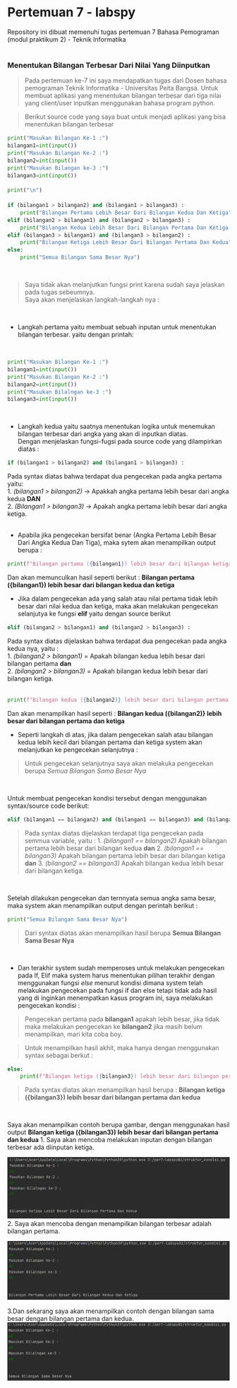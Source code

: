 # Pertemuan 7 - labspy
Repository ini dibuat memenuhi tugas pertemuan 7 Bahasa Pemograman (modul praktikum 2) - Teknik Informatika <br><br>

### Menentukan Bilangan Terbesar Dari Nilai Yang Diinputkan 
 > Pada pertemuan ke-7 ini saya mendapatkan tugas dari Dosen bahasa pemograman Teknik Informatika - Universitas Peita Bangsa. Untuk membuat aplikasi yang menentukan bilangan terbesar dari tiga nilai yang client/user inputkan menggunakan bahasa program python.








> Berikut source code yang saya buat untuk menjadi aplikasi yang bisa menentukan bilangan terbesar
```` python
print("Masukan Bilangan Ke-1 :")
bilangan1=int(input())
print("Masukan Bilangan Ke-2 :")
bilangan2=int(input())
print("Masukan Bilangan ke-3 :")
bilangan3=int(input())

print("\n")

if (bilangan1 > bilangan2) and (bilangan1 > bilangan3) :
    print("Bilangan Pertama Lebih Besar Dari Bilangan Kedua Dan Ketiga")
elif (bilangan2 > bilangan1) and (bilangan2 > bilangan3) :
    print("Bilangan Kedua Lebih Besar Dari Bilangan Pertama Dan Ketiga ")
elif (bilangan3 > bilangan1) and (bilangan3 > bilangan2) :
    print("Bilangan Ketiga Lebih Besar Dari Bilangan Pertama Dan Kedua")
else:
    print("Semua Bilangan Sama Besar Nya")
````
<br>

> Saya tidak akan melanjutkan fungsi print karena sudah saya jelaskan pada tugas sebeumnya.<br>
Saya akan menjelaskan langkah-langkah nya : 
<br>

* Langkah pertama yaitu membuat sebuah inputan untuk menentukan bilangan terbesar. yaitu dengan printah: 

<br>

```` python
print("Masukan Bilangan Ke-1 :")
bilangan1=int(input())
print("Masukan Bilangan Ke-2 :")
bilangan2=int(input())
print("Masukan Bilalngan ke-3 :")
bilangan3=int(input())
````
<br>

* Langkah kedua yaitu saatnya menentukan logika untuk menemukan bilangan terbesar dari angka yang akan di inputkan diatas. <br>
Dengan menjelaskan fungsi-fugsi pada source code yang dilampirkan diatas : <br>


```` python 
if (bilangan1 > bilangan2) and (bilangan1 > bilangan3) :
````
 Pada syntax diatas bahwa terdapat dua pengecekan pada angka pertama yaitu: <br>
    1. *(bilangan1 > bilangan2)* -> Apakkah angka pertama lebih besar dari angka kedua **DAN** <br>
    2. *(Bilangan1 > bilangan3)* -> Apakah angka pertama lebih besar dari angka ketiga. <br>
<br>

* Apabila jika pengecekan bersifat benar (Angka Pertama Lebih Besar Dari Angka Kedua Dan Tiga), maka sytem akan menampilkan output berupa : <br>

```` python
print(f"Bilangan pertama ({bilangan1}) lebih besar dari bilangan ketiga")
````

Dan akan memunculkan hasil seperti berikut : **Bilangan pertama ({bilangan1}) lebih besar dari bilangan kedua dan ketiga** <br>

* Jika dalam pengecekan ada yang salah atau nilai pertama tidak lebih besar dari nilai kedua dan ketiga, maka akan melakukan pengecekan selanjutya ke fungsi **elif** yaitu dengan source berikut 

```` python
elif (bilangan2 > bilangan1) and (bilangan2 > bilangan3) :
````

 Pada  syntax diatas dijelaskan bahwa terdapat dua pengecekan pada angka kedua nya, yaitu : <br>
    1. *(bilangan2 > bilangan1)* = Apakah bilangan kedua lebih besar dari bilangan pertama **dan** <br>
    2. *(bilangan2 > bilangan3)* = Apakah bilangan kedua lebih besar dari bilangan ketiga. <br>
<br>

```` python
print(f"Bilangan kedua ({bilangan2)} lebih besar dari bilangan pertama dan ketiga")
````

Dan akan menampilkan hasil seperti : **Bilangan kedua ({bilangan2)} lebih besar dari bilangan pertama dan ketiga** 
<br>

* Seperti langkah di atas, jika dalam pengecekan salah atau bilangan kedua lebih kecil dari bilangan pertama dan ketiga system akan melanjutkan ke pengecekan selanjutnya : 

> Untuk pengecekan selanjutnya saya akan melakuka pengecekan berupa *Semua Bilangan Sama Besar Nya*
<br>

Untuk membuat pengecekan kondisi tersebut dengan menggunakan syntax/source code berikut: 
```` python
elif (bilangan1 == bilangan2) and (bilangan1 == bilangan3) and (bilangan2 == bilangan3) 
````
> Pada syntax diatas dijelaskan terdapat tiga pengecekan pada semmua variable, yaitu : 
    1. *(bilangan1 == bilangan2)* Apakah bilangan pertama lebih besar dari bilangan kedua **dan**
    2. *(bilangan1 == bilangan3)* Apakah bilangan pertama lebih besar dari bilangan ketiga **dan**
    3. *(bilangan2 == bilangan3)* Apakah bilangan kedua lebih besar dari bilangan ketiga.
<br>

Setelah dilakukan pengecekan dan ternnyata semua angka sama besar, maka system akan menampilkan output dengan perintah berikut : <br>

```` python
print("Semua Bilangan Sama Besar Nya")
````
> Dari syntax diatas akan menampilkan hasil berupa **Semua Bilangan Sama Besar Nya**
<br>

* Dan terakhir system sudah memperoses untuk melakukan pengecekan pada If, Elif maka system harus menentukan pilihan terakhir dengan menggunakan fungsi *else* menurut kondisi dimana system telah melakukan pengecekan pada fungsi if dan else tetapi tidak ada hasil yang di inginkan menempatkan kasus program ini, saya melakukan pengecekan kondisi :

> Pengecekan pertama pada **bilangan1** apakah lebih besar, jika tidak maka melakukan pengecekan ke **bilangan2** jika masih belum menampilkan, mari kita coba boy.

>Untuk menampilkan hasil akhit, maka hanya dengan menggunakan syntax sebagai berkut :
```` python
else:
    print(f"Bilangan ketiga ({bilangan3}) lebih besar dari bilangan pertama dan kedua")
````
> Pada syntax diatas akan menampilkan hasil berupa : **Bilangan ketiga ({bilangan3}) lebih besar dari bilangan pertama dan kedua**
<br>

Saya akan menampilkan contoh berupa gambar, dengan menggunakan hasil output **Bilangan ketiga ({bilangan3}) lebih besar dari bilangan pertama dan kedua**
    1. Saya akan mencoba melakukan inputan dengan bilangan terbesar ada diinputan ketiga. <br>
    
![angka terbesar bilangan3](foto/bilangan%203.png)
<br>
    2. Saya akan mencoba dengan menampilkan bilangan terbesar adalah bilangan pertama. <br>

![angka tebesar bilangan1](foto/bilangan%201.png)

3.Dan sekarang saya akan menampilkan contoh dengan bilangan sama besar dengan bilangan pertama dan kedua. <br>
![bilangan sama besar dengan bilangan pertama dan kedua](foto/bilangan%20sama%20.png)










